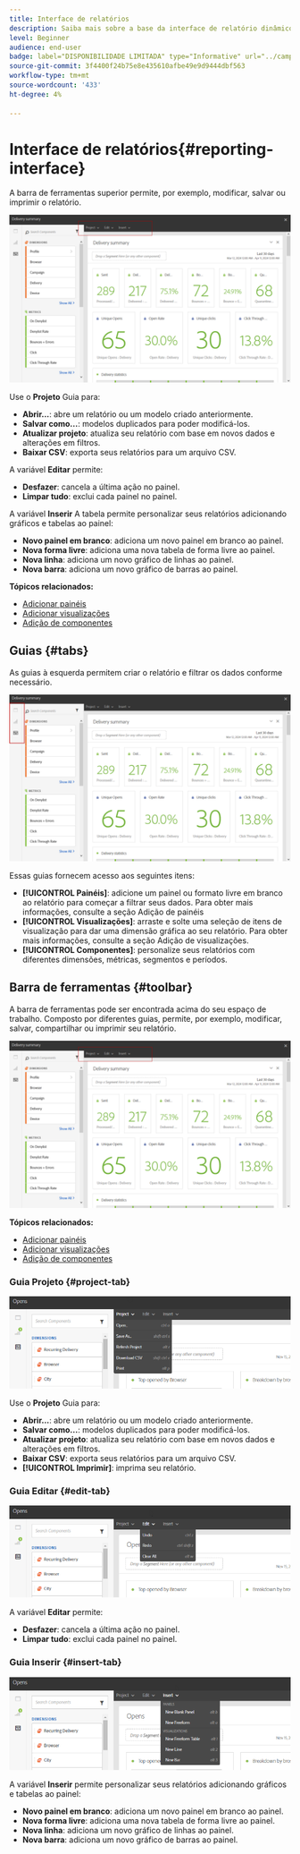 ```yaml
---
title: Interface de relatórios
description: Saiba mais sobre a base da interface de relatório dinâmico e como navegar pelas diferentes guias e menus.
level: Beginner
audience: end-user
badge: label="DISPONIBILIDADE LIMITADA" type="Informative" url="../campaign-standard-migration-home.md" tooltip="Restrito a usuários migrados do Campaign Standard"
source-git-commit: 3f4400f24b75e8e435610afbe49e9d9444dbf563
workflow-type: tm+mt
source-wordcount: '433'
ht-degree: 4%

---
```


# Interface de relatórios{#reporting-interface}

A barra de ferramentas superior permite, por exemplo, modificar, salvar ou imprimir o relatório.

![](assets/dynamic_report_toolbar.png)

Use o **Projeto** Guia para:

* **Abrir...**: abre um relatório ou um modelo criado anteriormente.
* **Salvar como...**: modelos duplicados para poder modificá-los.
* **Atualizar projeto**: atualiza seu relatório com base em novos dados e alterações em filtros.
* **Baixar CSV**: exporta seus relatórios para um arquivo CSV.

A variável **Editar** permite:

* **Desfazer**: cancela a última ação no painel.
* **Limpar tudo**: exclui cada painel no painel.

A variável **Inserir** A tabela permite personalizar seus relatórios adicionando gráficos e tabelas ao painel:

* **Novo painel em branco**: adiciona um novo painel em branco ao painel.
* **Nova forma livre**: adiciona uma nova tabela de forma livre ao painel.
* **Nova linha**: adiciona um novo gráfico de linhas ao painel.
* **Nova barra**: adiciona um novo gráfico de barras ao painel.

**Tópicos relacionados:**

* [Adicionar painéis](adding-panels.md)
* [Adicionar visualizações](adding-visualizations.md)
* [Adição de componentes](adding-components.md)

## Guias {#tabs}

As guias à esquerda permitem criar o relatório e filtrar os dados conforme necessário.

![](assets/dynamic_report_interface.png)

Essas guias fornecem acesso aos seguintes itens:

* **[!UICONTROL Painéis]**: adicione um painel ou formato livre em branco ao relatório para começar a filtrar seus dados. Para obter mais informações, consulte a seção Adição de painéis
* **[!UICONTROL Visualizações]**: arraste e solte uma seleção de itens de visualização para dar uma dimensão gráfica ao seu relatório. Para obter mais informações, consulte a seção Adição de visualizações.
* **[!UICONTROL Componentes]**: personalize seus relatórios com diferentes dimensões, métricas, segmentos e períodos.

## Barra de ferramentas {#toolbar}

A barra de ferramentas pode ser encontrada acima do seu espaço de trabalho. Composto por diferentes guias, permite, por exemplo, modificar, salvar, compartilhar ou imprimir seu relatório.

![](assets/dynamic_report_toolbar.png)

**Tópicos relacionados:**

* [Adicionar painéis](adding-panels.md)
* [Adicionar visualizações](adding-visualizations.md)
* [Adição de componentes](adding-components.md)

### Guia Projeto {#project-tab}

![](assets/tab_project.png)

Use o **Projeto** Guia para:

* **Abrir...**: abre um relatório ou um modelo criado anteriormente.
* **Salvar como...**: modelos duplicados para poder modificá-los.
* **Atualizar projeto**: atualiza seu relatório com base em novos dados e alterações em filtros.
* **Baixar CSV**: exporta seus relatórios para um arquivo CSV.
* **[!UICONTROL Imprimir]**: imprima seu relatório.

### Guia Editar {#edit-tab}

![](assets/tab_edit.png)

A variável **Editar** permite:

* **Desfazer**: cancela a última ação no painel.
* **Limpar tudo**: exclui cada painel no painel.

### Guia Inserir {#insert-tab}

![](assets/tab_insert.png)

A variável **Inserir** permite personalizar seus relatórios adicionando gráficos e tabelas ao painel:

* **Novo painel em branco**: adiciona um novo painel em branco ao painel.
* **Nova forma livre**: adiciona uma nova tabela de forma livre ao painel.
* **Nova linha**: adiciona um novo gráfico de linhas ao painel.
* **Nova barra**: adiciona um novo gráfico de barras ao painel.
